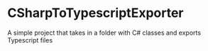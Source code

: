 # CSharpToTypescriptExporter
A simple project that takes in a folder with C# classes and exports Typescript files

